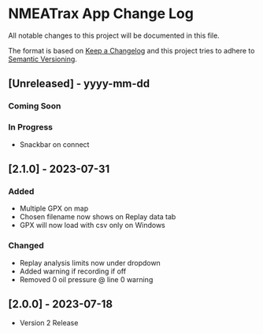 # NMEATrax App Change Log
All notable changes to this project will be documented in this file.
 
The format is based on [Keep a Changelog](http://keepachangelog.com/)
and this project tries to adhere to [Semantic Versioning](http://semver.org/).

## [Unreleased] - yyyy-mm-dd
 
### Coming Soon

### In Progress
- Snackbar on connect


## [2.1.0] - 2023-07-31

### Added
- Multiple GPX on map
- Chosen filename now shows on Replay data tab
- GPX will now load with csv only on Windows

### Changed
- Replay analysis limits now under dropdown
- Added warning if recording if off
- Removed 0 oil pressure @ line 0 warning


## [2.0.0] - 2023-07-18
- Version 2 Release
